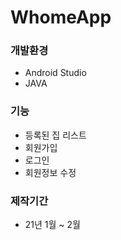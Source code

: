 # WhomeApp

### 개발환경    
* Android Studio
* JAVA

### 기능
* 등록된 집 리스트
* 회원가입
* 로그인
* 회원정보 수정

### 제작기간    
* 21년 1월 ~ 2월
